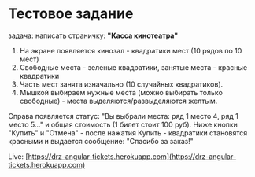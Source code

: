 # Тестовое задание

задача: написать страничку: **"Касса кинотеатра"**

1. На экране появляется кинозал - квадратики мест (10 рядов по 10 мест)
2. Свободные места - зеленые квадратики, занятые места - красные квадратики
3. Часть мест занята изначально (10 случайных квадратиков). 
4. Мышкой выбираем нужные места (можно выбирать только свободные) - места выделяются/развыделяются желтым.

Справа появляется статус: "Вы выбрали места: ряд 1 место 4, ряд 1 место 5..." и общая стоимость (1 билет стоит 100 руб). Ниже кнопки "Купить" и "Отмена" - после нажатия Купить - квадратики становятся красными и выдается сообщение: "Спасибо за заказ!"

Live: [https://drz-angular-tickets.herokuapp.com](https://drz-angular-tickets.herokuapp.com)